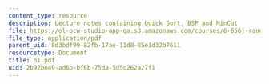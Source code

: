 ```yaml
---
content_type: resource
description: Lecture notes containing Quick Sort, BSP and MinCut
file: https://ol-ocw-studio-app-qa.s3.amazonaws.com/courses/6-856j-randomized-algorithms-fall-2002/2b92be49ad6bbf6b75da5d5c262a27f1_n1.pdf
file_type: application/pdf
parent_uid: 8d3bdf99-82fb-17ae-11d8-85e1d32b7611
resourcetype: Document
title: n1.pdf
uid: 2b92be49-ad6b-bf6b-75da-5d5c262a27f1
---
```

